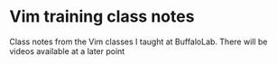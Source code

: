 Vim training class notes
===========

Class notes from the Vim classes I taught at BuffaloLab. There will be videos available at a later point
